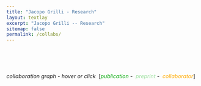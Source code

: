 ```yaml
---
title: "Jacopo Grilli - Research"
layout: textlay
excerpt: "Jacopo Grilli -- Research"
sitemap: false
permalink: /collabs/
---
```


<head>
<meta charset="utf-8"/>
<script src="./net_files/htmlwidgets-1.0/htmlwidgets.js"></script>
<script src="./net_files/d3-4.5.0/d3.min.js"></script>
<script src="./net_files/forceNetwork-binding-0.4/forceNetwork.js"></script>
  <title>forceNetwork</title>
</head>


<!--<head>-->
<!--<style>-->
<!--    .redText-->
<!--    {-->
<!--        color:#1f77b4;-->
<!--    }-->
<!--    .blackText-->
<!--    {-->
<!--        color:#AEC7E8;-->
<!--    }-->
<!--    .blueText-->
<!--    {-->
<!--        color:#FF7F0E;-->
<!--    }-->
<!--</style>-->
<!--</head>-->


<head>
<style>
    .redText
    {
        color:#00a806;
    }
    .blackText
    {
        color:#9de09f;
    }
    .blueText
    {
        color:#ffaa00;
    }
</style>
</head>


<!--# Collaboration network-->



<!--<body style="background-color:white;">-->

<br><br><br>

<em>collaboration graph - hover or click</em>&nbsp;
[<span class="redText"><em>publication</em></span>&nbsp;-&nbsp;
<span class="blackText"><em>preprint</em></span>&nbsp;-&nbsp;
<span class="blueText"><em>collaborator</em></span>]


<div id="htmlwidget_container">
  <div id="htmlwidget-08d5592312c99620b373" style="width:1000px;height:700px;" class="forceNetwork html-widget"></div>
</div>
<script type="application/json" data-for="htmlwidget-08d5592312c99620b373">{"x":{"links":{"source":[1,5,7,8,10,11,12,13,15,18,19,22,23,24,25,26,28,29,30,31,0,2,3,4,6,9,12,14,15,16,17,20,21,22,23,25,27,28,30,0,2,3,6,7,8,10,11,12,13,16,17,18,19,21,24,26,27,29,30,31,1,4,5,7,8,9,10,11,13,14,15,16,22,23,25,26,27,28,30,31,0,2,3,6,7,8,10,12,15,16,17,18,19,21,22,24,26,28,29,30,11,12,13,16,22,23,25,27,28,30,31,7,8,10,12,15,22,26,28,30,16,22,28,30,12,28,22,30,28,30,30,30,30,30,30,30],"target":[32,33,34,35,36,33,37,35,38,39,40,41,40,42,43,44,45,46,47,42,48,38,38,33,49,50,51,52,33,34,51,36,50,53,33,54,45,55,56,57,58,58,59,33,33,50,58,60,33,33,37,57,61,62,51,39,42,52,63,64,65,66,66,38,67,36,68,36,66,36,69,50,70,71,72,51,51,73,74,51,65,66,66,65,58,58,75,76,58,58,65,65,33,36,77,65,65,78,36,79,66,80,67,36,81,66,36,65,82,83,65,66,66,66,84,66,36,85,86,87,66,88,89,90,65,65,91,92,93,94,95,96,97,98,99,100],"value":[1,1,1,1,1,1,1,1,1,1,1,1,1,1,1,1,1,1,1,1,1,1,1,1,1,1,1,1,1,1,1,1,1,1,1,1,1,1,1,1,1,1,1,1,1,1,1,1,1,1,1,1,1,1,1,1,1,1,1,1,1,1,1,1,1,1,1,1,1,1,1,1,1,1,1,1,1,1,1,1,1,1,1,1,1,1,1,1,1,1,1,1,1,1,1,1,1,1,1,1,1,1,1,1,1,1,1,1,1,1,1,1,1,1,1,1,1,1,1,1,1,1,1,1,1,1,1,1,1,1,1,1,1,1,1,1],"colour":["#666","#666","#666","#666","#666","#666","#666","#666","#666","#666","#666","#666","#666","#666","#666","#666","#666","#666","#666","#666","#666","#666","#666","#666","#666","#666","#666","#666","#666","#666","#666","#666","#666","#666","#666","#666","#666","#666","#666","#666","#666","#666","#666","#666","#666","#666","#666","#666","#666","#666","#666","#666","#666","#666","#666","#666","#666","#666","#666","#666","#666","#666","#666","#666","#666","#666","#666","#666","#666","#666","#666","#666","#666","#666","#666","#666","#666","#666","#666","#666","#666","#666","#666","#666","#666","#666","#666","#666","#666","#666","#666","#666","#666","#666","#666","#666","#666","#666","#666","#666","#666","#666","#666","#666","#666","#666","#666","#666","#666","#666","#666","#666","#666","#666","#666","#666","#666","#666","#666","#666","#666","#666","#666","#666","#666","#666","#666","#666","#666","#666","#666","#666","#666","#666","#666","#666"]},"nodes":{"name":["Joint scaling laws in functional and evolutionary categories in prokaryotic genomes","Large-scale dynamics of horizontal transfers","Spatial aggregation and the species-area relationship across scales","Absence of detailed balance in ecology","Growth or reproduction: emergence of an evolutionary optimal strategy","Disentangling the effect of hybrid interactions and of the constant effort hypothesis on ecological community stability","Cross-species gene-family fluctuations reveal the dynamics of horizontal transfers","Spatial maximum entropy modeling from presence/absence tropical forest data","Information-based fitness and the emergence of criticality in living systems","Metapopulation persistence in random fragmented landscapes","Predicting the stability of large structured food webs","Effect of localization on the stability of mutualistic ecological networks","Individuality and universality in the growth-division laws of single E. coli cells","Cooperation, competition and the emergence of criticality in communities of adaptive systems","Modularity and stability in ecological communities","Statistical mechanics of ecological systems: neutral theory and beyond","Feasibility and coexistence of large ecological communities","Relevant parameters in models of cell division control","Family-specific scaling laws in bacterial genomes","Collapse of resilience patterns in generalized Lotka-Volterra dynamics and beyond","Last name analysis of mobility, gender imbalance, and nepotism across academic systems","Higher-order interactions stabilize dynamics in competitive network models","Temporal dynamics of gene expression in heat-stressed Caenorhabditis elegans","Cooperation promotes biodiversity and stability in a model ecosystem","Concurrent processes set E. coli cell division","Coexistence of many species in random ecosystems","Zipf and Heaps laws from dependency structures in component systems","The empirical fluctuation pattern of E. coli division control","Size control in mammalian cells involves modulation of both growth rate and cell cycle duration","The effect of population abundances on the stability of large random ecosystems","Social tipping points in animal societies","Dissecting the control mechanisms for DNA replication and cell division in E. coli","L. Grassi","S. Suweis","M. Adorisio","J. Hidalgo","S. Allesina","A.S. Kennard","S. Azaele","E. De Lazzari","C. Tu","K. Jovic","G. Micali","C.A. Serván","A. Mazzolini","C. Cadart","T. Gibbs","J.N. Pruitt","B. Bassetti","M. Romano","G. Barabás","M. Osella","T. Rogers","M.G. Sterken","J.A. Capitán","S. Monnier","A. Berdahl","S. Maslov","J.R. Banavar","F. Bassetti","A. Javer","F. Schuessler","M.J. Michalska-Smith","C. Riehl","J. Marchi","M. Cosentino Lagomarsino","A. Maritan","M.A. Muñoz","S. Tang","I. Volkov","R.P.J. Bevers","M. Formentin","K.E. Morrison","P.J. Sáez","N. Pinter-Wollman","J. Aljadeff","P. Nghe","M. Rodriguez","N. Srivastava","H.V. Moeller","S. Tans","J.A.G. Riksen","R. Attia","E.G. Pringle","P. Cicuta","M. Gherardi","E. Terriac","L.M. Aplin","J.E. Kammenga","B. Baum","E.J.H. Robinson","L.B. Snoek","P. Yeh","M. Piel","V.M. Savage","M.H. Price","J. Garland","I.C. Gilby","M. C. Crofoot","G.N. Doering","E.A. Hobson"],"group":["publication","publication","publication","publication","publication","publication","publication","preprint","publication","publication","publication","publication","publication","publication","publication","publication","publication","publication","publication","publication","publication","publication","publication","preprint","preprint","publication","publication","publication","publication","publication","publication","publication","collaborator","collaborator","collaborator","collaborator","collaborator","collaborator","collaborator","collaborator","collaborator","collaborator","collaborator","collaborator","collaborator","collaborator","collaborator","collaborator","collaborator","collaborator","collaborator","collaborator","collaborator","collaborator","collaborator","collaborator","collaborator","collaborator","collaborator","collaborator","collaborator","collaborator","collaborator","collaborator","collaborator","collaborator","collaborator","collaborator","collaborator","collaborator","collaborator","collaborator","collaborator","collaborator","collaborator","collaborator","collaborator","collaborator","collaborator","collaborator","collaborator","collaborator","collaborator","collaborator","collaborator","collaborator","collaborator","collaborator","collaborator","collaborator","collaborator","collaborator","collaborator","collaborator","collaborator","collaborator","collaborator","collaborator","collaborator","collaborator","collaborator"],"nodesize":[15,15,15,15,15,15,15,10,15,15,15,15,15,15,15,15,15,15,15,15,15,15,15,10,10,15,15,15,15,15,15,15,10,10,10,10,10,10,10,10,10,10,10,10,10,10,10,10,10,10,10,10,10,10,10,10,10,10,10,10,10,10,10,10,10,10,10,10,10,10,10,10,10,10,10,10,10,10,10,10,10,10,10,10,10,10,10,10,10,10,10,10,10,10,10,10,10,10,10,10,10],"hyperlink":["http:/doi.org/10.1093/nar/gkr711","http:/doi.org/10.4161/mge.21112","http:/doi.org/10.1016/j.jtbi.2012.07.030","http:/doi.org/10.1209/0295-5075/100/38002","http:/doi.org/10.1088/1742-5468/2013/10/P10020","http:/doi.org/10.1111/j.1600-0706.2013.00822.x","http:/doi.org/10.1093/nar/gku378","http:/www.arxiv.com/abs/1407.2425","http:/doi.org/10.1073/pnas.1319166111","http:/doi.org/10.1371/journal.pcbi.1004251","http:/doi.org/10.1038/ncomms8842","http:/doi.org/10.1038/ncomms10179","http:/doi.org/10.1103/PhysRevE.93.012408","http:/doi.org/10.1088/1742-5468/2016/03/033203","http:/doi.org/10.1038/ncomms12031","http:/doi.org/10.1103/RevModPhys.88.035003","http:/doi.org/10.1038/ncomms14389","http:/doi.org/10.1103/PhysRevE.95.032411","http:/doi.org/10.1093/nar/gkx510","http:/doi.org/10.1103/PhysRevE.95.062307","http:/doi.org/10.1073/pnas.1703513114","http:/doi.org/10.1038/nature23273","http:/doi.org/10.1371/journal.pone.0189445","http:/www.arxiv.com/abs/1708.03154","http:/www.biorxiv.com/content/early/2018/04/16/301671","http:/doi.org/10.1038/s41559-018-0603-6","http:/doi.org/10.1103/PhysRevE.98.012315","http:/doi.org/10.3389/fmicb.2018.01541","http:/doi.org/10.1038/s41467-018-05393-0","http:/doi.org/10.1103/PhysRevE.98.022410","http:/doi.org/10.1098/rspb.2018.1282","http:/doi.org/10.1016/j.celrep.2018.09.061","https://scholar.google.com/citations?hl=en&user=Q10WGEgAAAAJ&view_op=list_works&sortby=pubdate","https://suweis.github.io/","https://scholar.google.it/citations?user=KwNPP10AAAAJ&hl=it","https://scholar.google.ch/citations?user=jZloKI0AAAAJ&hl=de","https://allesinalab.uchicago.edu/","https://scholar.google.com/citations?user=ifhxikkAAAAJ&hl=en","http://www1.maths.leeds.ac.uk/~fbssaz/","~","~","~","~","~","https://scholar.google.com/citations?user=zFVWVWcAAAAJ&hl=en&oi=ao","https://scholar.google.fr/citations?user=Ju4vevEAAAAJ&hl=fr","~","~","http://wwwteor.mi.infn.it/~bassetti/index.html","~","https://scholar.google.com/citations?user=r_XP5ckAAAAJ&hl=en","https://scholar.google.it/citations?user=w6RR4jsAAAAJ&hl=en","http://people.bath.ac.uk/ma3tcr/","~","https://scholar.google.com/citations?user=wzH0c00AAAAJ&hl=en","~","https://fish.uw.edu/faculty/andrew-berdahl/","http://maslov.bioengineering.illinois.edu/","https://scholar.google.com/citations?user=vqevCY0AAAAJ&hl=en&oi=ao","http://www-dimat.unipv.it/~bassetti/","~","~","http://michalska-smith.com/","~","~","http://www.lgm.upmc.fr/mcl/","https://www.liphlab.com/people/1-amos/","https://scholar.google.com/citations?user=IwZEKqoAAAAJ&hl=es","https://sites.google.com/site/stangchicago/","~","~","https://www.researchgate.net/profile/Marco_Formentin","~","~","~","https://aljadeff.wordpress.com/","https://www.nghe.net/","~","~","~","http://tansgroup.amolf.nl/","~","~","~","http://people.bss.phy.cam.ac.uk/~pc245/","http://wwwteor.mi.infn.it/~gherardi/","~","~","https://www.wur.nl/en/Persons/Jan-prof.dr.ir.-JE-Jan-Kammenga.htm","~","~","https://www.uu.nl/staff/LBSnoek","https://www.eeb.ucla.edu/Faculty/Yeh/","https://science.institut-curie.org/research/multiscale-physics-biology-chemistry/umr144-subcellular-structure-and-cellular-dynamics/team-piel/","https://vsavage.faculty.biomath.ucla.edu/","~","http://tuvalu.santafe.edu/~joshua/","~","~","~","http://hobsonresearch.com/"]},"options":{"NodeID":"name","Group":"group","colourScale":"d3.scaleOrdinal().domain([\"publication\", \"preprint\", \"collaborator\"]).range([\"#00a806\", \"#9de09f\", \"#ffaa00\"])","fontSize":15,"fontFamily":"serif","clickTextSize":37.5,"linkDistance":60,"linkWidth":"function(d) { return Math.sqrt(d.value); }","charge":-18,"opacity":1,"zoom":true,"legend":false,"arrows":false,"nodesize":true,"radiusCalculation":" Math.sqrt(d.nodesize)+6","bounded":true,"opacityNoHover":0,"clickAction":"window.open(d.hyperlink)"}},"evals":[],"jsHooks":[]}</script>
<script type="application/htmlwidget-sizing" data-for="htmlwidget-08d5592312c99620b373">{"viewer":{"padding":10,"fill":false},"browser":{"padding":10,"fill":false}}</script>
<!--</body>-->



